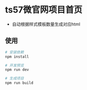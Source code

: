 # ts57微官网项目首页
- 自动根据样式模板数量生成对应html
## 使用
``` bash
# 安装依赖
npm install

# 开发预览
npm run dev

# 生成项目
npm run build
```